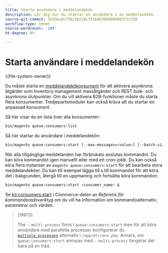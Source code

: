 ```yaml
---
title: Starta användare i meddelandekön
description: Lär dig hur du startar en användare i en meddelandekö.
source-git-commit: 3e3dac0c75622b210cf1168639b8804003f3c538
workflow-type: tm+mt
source-wordcount: '189'
ht-degree: 0%

---
```



# Starta användare i meddelandekön

{{file-system-owner}}

Du måste starta en [meddelandekökonsument](../queues/consumers.md) för att aktivera asynkrona åtgärder som Inventory management massåtgärder och REST bulk- och asynkrona slutpunkter. Om du vill aktivera B2B-funktioner måste du starta flera konsumenter. Tredjepartsmoduler kan också kräva att du startar en anpassad konsument.

Så här visar du en lista över alla konsumenter:

```bash
bin/magento queue:consumers:list
```

Så här startar du användare i meddelandekön:

```bash
bin/magento queue:consumers:start [--max-messages=<value>] [--batch-size=<value>] [--single-thread] [--area-code=<value>] [--multi-process=<value>] <consumer_name>
```

När alla tillgängliga meddelanden har förbrukats avslutas kommandot. Du kan köra kommandot igen manuellt eller med ett cron-jobb. Du kan också köra flera instanser av `magento queue:consumers:start` för att bearbeta stora meddelandeköer. Du kan till exempel lägga till `&` till kommandot för att köra det i bakgrunden, återgå till en uppmaning och fortsätta köra kommandon:

```bash
bin/magento queue:consumers:start <consumer_name> &
```

Se [kö:consumers:start](https://devdocs.magento.com/guides/v2.4/reference/cli/magento-commerce.html#queueconsumersstart) i Commerce-delen av _Referens för kommandoradsverktyg_ om du vill ha information om kommandoalternativ, parametrar och värden.

>[!INFO]
>
>The `--multi-process` finns i `queue:consumers:start` men för att köra användare med parallella processer konfigurerar du [`multiple_processes`](../queues/manage-message-queues.md#configuration) alternativ i `/app/etc/env.php`. Annars, om `queue:consumers:start` anropas med `--multi-process` fungerar det bara på en tråd.
